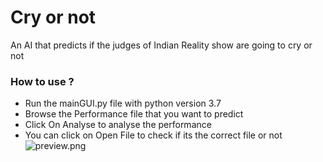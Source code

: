 # Cry or not
 An AI that predicts if the judges of Indian Reality show are going to cry or not
### How to use ?
- Run the mainGUI.py file with python version 3.7
- Browse the Performance file that you want to predict
- Click On Analyse to analyse the performance
- You can click on Open File to check if its the correct file or not
![preview.png](preview)
